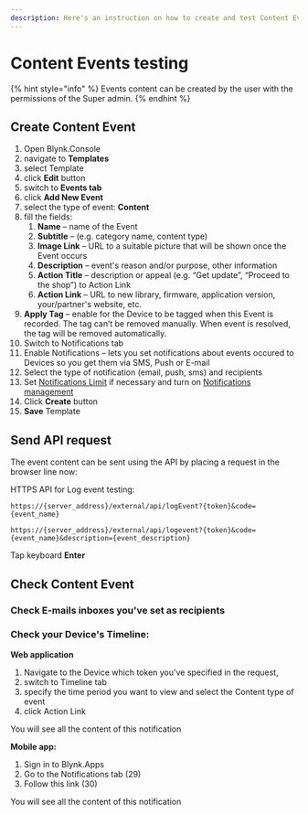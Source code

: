 ```yaml
---
description: Here's an instruction on how to create and test Content Events
---
```


# Content Events testing

{% hint style="info" %}
Events content can be created by the user with the permissions of the Super admin.
{% endhint %}

## Create Content Event

1. Open Blynk.Console
2. navigate to **Templates** 
3. select Template
4. click **Edit** button
5. switch to **Events tab**
6. click **Add New Event**
7. select the type of event: **Content**
8. fill the fields:
   1. **Name** – name of the Event
   2. **Subtitle** – \(e.g. category name, content type\)
   3. **Image Link** – URL to a suitable picture that will be shown once the Event occurs 
   4. **Description** – event's reason and/or purpose, other information 
   5. **Action Title** – description or appeal \(e.g. “Get update”, “Proceed to the shop”\) to Action Link
   6. **Action Link** – URL to new library, firmware, application version, your/partner's website, etc.
9. **Apply Tag** – enable for the Device to be tagged when this Event is recorded. The tag can’t be removed manually. When event is resolved, the tag will be removed automatically.
10. Switch to Notifications tab 
11. Enable Notifications – lets you set notifications about events occured to Devices so you get them via SMS, Push or E-mail 
12. Select the type of notification \(email, push, sms\) and recipients
13. Set [Notifications Limit](../blynk.console/for-developers/templates/events/notification-limit.md) if necessary and turn on [Notifications management](notification-management.md)
14. Click **Create** button 
15. **Save** Template

## **Send API request**

The event content can be sent using the API by placing a request in the browser line now:

HTTPS API for Log event testing:

`https://{server_address}/external/api/logEvent?{token}&code={event_name}`

`https://{server_address}/external/api/logevent?{token}&code={event_name}&description={event_description}`

Tap keyboard **Enter**

## **Check Content Event**

### **Check E-mails inboxes you've set as recipients**

### **Check your Device's Timeline:**

**Web application**

1. Navigate to the Device which token you've specified in the request,
2. switch to Timeline tab 
3. specify the time period you want to view and select the Content type of event 
4. click Action Link 

You will see all the content of this notification 

**Mobile app:**

1. Sign in to Blynk.Apps
2. Go to the Notifications tab \(29\)
3. Follow this link \(30\)

You will see all the content of this notification

